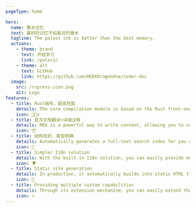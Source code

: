 ```yaml
---
pageType: home

hero:
  name: 墨水记忆
  text: 最好的记忆不如最淡的墨水
  tagline: The palest ink is better than the best memory. 
  actions:
    - theme: brand
      text: 开始学习
      link: /polars/
    - theme: alt
      text: GitHub
      link: https://github.com/HEEKDragonOne/coder-doc
  image:
    src: /rspress-icon.png
    alt: Logo
features:
  - title: Rust编写、超高性能
    details: The core compilation module is based on the Rust front-end toolchain, providing a more ultimate development experience.
    icon: 🏃🏻‍♀️
  - title: 官方文档翻译+详细注释
    details: MDX is a powerful way to write content, allowing you to use React components in Markdown.
    icon: 📦
  - title: 结构良好、类型明确
    details: Automatically generates a full-text search index for you during construction, providing out-of-the-box full-text search capabilities.
    icon: 🎨
  - title: Simpler I18n solution
    details: With the built-in I18n solution, you can easily provide multi-language support for documents or components.
    icon: 🌍
  - title: Static site generation
    details: In production, it automatically builds into static HTML files, which can be easily deployed anywhere.
    icon: 🌈
  - title: Providing multiple custom capabilities
    details: Through its extension mechanism, you can easily extend theme UI and build process.
    icon: 🔥
---
```

